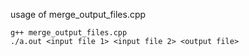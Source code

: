 usage of merge_output_files.cpp
```
g++ merge_output_files.cpp
./a.out <input file 1> <input file 2> <output file>
```